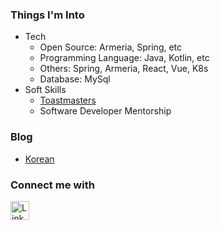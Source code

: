 ### Things I'm Into 
- Tech
    - Open Source: Armeria, Spring, etc 
    - Programming Language: Java, Kotlin, etc 
    - Others: Spring, Armeria, React, Vue, K8s
    - Database: MySql
- Soft Skills
    - [Toastmasters](https://www.instagram.com/hongdaetoastmasters/?utm_source=qr&igsh=YzU1NGVlODEzOA%3D%3D)
    - Software Developer Mentorship       

### Blog 
- [Korean](https://code-run.tistory.com/)

### Connect me with 
<p>
    <a href="https://www.linkedin.com/in/seon-woo-kim-53b6481ba/" target="_blank">
        <img alt="LinkedIn" src="https://img.shields.io/badge/linkedin-%230077B5.svg?&style=for-the-badge&logo=linkedin&logoColor=white" height="30"/>
    </a> 
</p>
